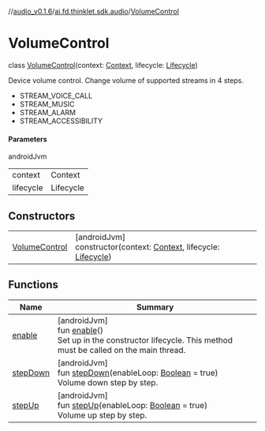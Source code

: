 //[audio_v0.1.6](../../../index.md)/[ai.fd.thinklet.sdk.audio](../index.md)/[VolumeControl](index.md)

# VolumeControl

class [VolumeControl](index.md)(context: [Context](https://developer.android.com/reference/kotlin/android/content/Context.html), lifecycle: [Lifecycle](https://developer.android.com/reference/kotlin/androidx/lifecycle/Lifecycle.html))

Device volume control. Change volume of supported streams in 4 steps.

- 
   STREAM_VOICE_CALL
- 
   STREAM_MUSIC
- 
   STREAM_ALARM
- 
   STREAM_ACCESSIBILITY

#### Parameters

androidJvm

| | |
|---|---|
| context | Context |
| lifecycle | Lifecycle |

## Constructors

| | |
|---|---|
| [VolumeControl](-volume-control.md) | [androidJvm]<br>constructor(context: [Context](https://developer.android.com/reference/kotlin/android/content/Context.html), lifecycle: [Lifecycle](https://developer.android.com/reference/kotlin/androidx/lifecycle/Lifecycle.html)) |

## Functions

| Name | Summary |
|---|---|
| [enable](enable.md) | [androidJvm]<br>fun [enable](enable.md)()<br>Set up in the constructor lifecycle. This method must be called on the main thread. |
| [stepDown](step-down.md) | [androidJvm]<br>fun [stepDown](step-down.md)(enableLoop: [Boolean](https://kotlinlang.org/api/latest/jvm/stdlib/kotlin/-boolean/index.html) = true)<br>Volume down step by step. |
| [stepUp](step-up.md) | [androidJvm]<br>fun [stepUp](step-up.md)(enableLoop: [Boolean](https://kotlinlang.org/api/latest/jvm/stdlib/kotlin/-boolean/index.html) = true)<br>Volume up step by step. |
